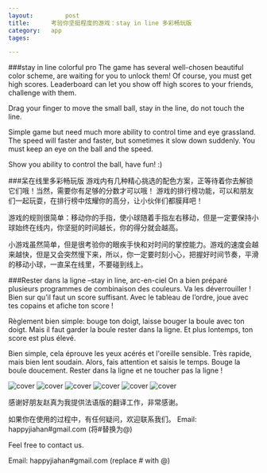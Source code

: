 ```yaml
---
layout: 		post
title:		考验你坚挺程度的游戏：stay in line 多彩畅玩版
category:	app
tages:		

---
```



###stay in line colorful pro
The game has several well-chosen beautiful color scheme, are waiting for you to unlock them! Of course, you must get high scores. 
Leaderboard can let you show off high scores to your friends, challenge with them. 

Drag your finger to move the small ball, stay in the line, do not touch the line. 

Simple game but need much more ability to control time and eye grassland. The speed will faster and faster, but sometimes it slow down suddenly. You must keep an eye on the ball and the speed. 

Show you ability to control the ball, have fun! :)

###呆在线里多彩畅玩版
游戏内有几种精心挑选的配色方案，正等待着你去解锁它们哦！当然，需要你有足够的分数才可以哦！ 
游戏的排行榜功能，可以和朋友们一起玩耍，在排行榜中炫耀你的高分，让小伙伴们都膜拜吧！ 

游戏的规则很简单：移动你的手指，使小球随着手指左右移动，但是一定要保持小球始终在线内，你坚挺的时间越长，你的得分就会越高。 

小游戏虽然简单，但是很考验你的眼疾手快和对时间的掌控能力。游戏的速度会越来越快，但是又会突然慢下来，所以，你一定要时刻小心，把握好时间节奏，平滑的移动小球，一直呆在线里，不要碰到线上。 

###Rester dans la ligne –stay in line, arc-en-ciel
On a bien préparé plusieurs programmes de combinaison des couleurs. Va les déverrouiller ! Bien sur qu’il faut un score suffisant. Avec le tableau de l’ordre, joue avec tes copains et afiche ton score ! 

Règlement bien simple: bouge ton doigt, laisse bouger la boule avec ton doigt. Mais il faut garder la boule rester dans la ligne. Et plus lontemps, ton score est plus élevé. 

Bien simple, cela éprouve les yeux acérés et l'oreille sensible. Très rapide, mais bien lent soudain. Alors, fais attention et saisis le temps. Bouge la boule doucement. Rester dans la ligne et ne toucher pas la ligne ! 

![cover](../album/icon_inline_1024_1024.png)
![cover](../album/inline_1.png)
![cover](../album/inline_2.png)
![cover](../album/inline_3.png)
![cover](../album/inline_4.png)
![cover](../album/inline_5.png)


感谢好朋友赵真为我提供法语版的翻译工作，非常感谢。

如果你在使用的过程中，有任何疑问，欢迎联系我们。
Email:	happyjiahan#gmail.com (将#替换为@)


Feel free to contact us.

Email:	happyjiahan#gmail.com (replace # with @)
